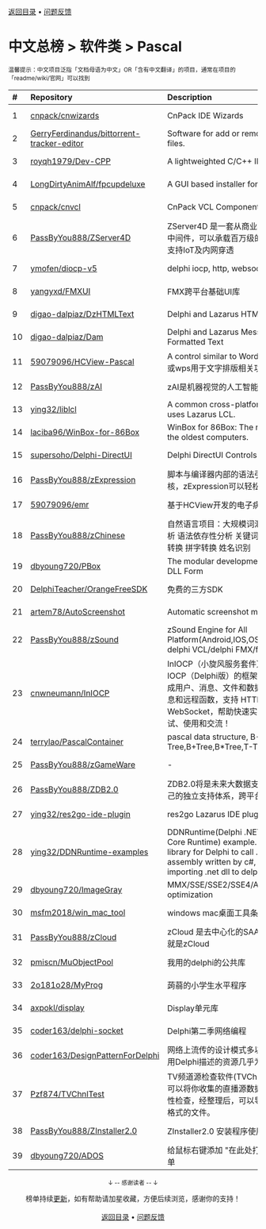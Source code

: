<a href="https://github.com/kon9chunkit/GitHub-Chinese-Top-Charts#github中文排行榜">返回目录</a> • <a href="/content/docs/feedback.md">问题反馈</a>

# 中文总榜 > 软件类 > Pascal
<sub>温馨提示：中文项目泛指「文档母语为中文」OR「含有中文翻译」的项目，通常在项目的「readme/wiki/官网」可以找到</sub>

|#|Repository|Description|Stars|Updated|
|:-|:-|:-|:-|:-|
|1|[cnpack/cnwizards](https://github.com/cnpack/cnwizards)|CnPack IDE Wizards|423|2021-12-13|
|2|[GerryFerdinandus/bittorrent-tracker-editor](https://github.com/GerryFerdinandus/bittorrent-tracker-editor)|Software for add or remove tracker from torrent files.|391|2021-12-03|
|3|[royqh1979/Dev-CPP](https://github.com/royqh1979/Dev-CPP)|A lightweighted C/C++ IDE|294|2021-10-03|
|4|[LongDirtyAnimAlf/fpcupdeluxe](https://github.com/LongDirtyAnimAlf/fpcupdeluxe)|A GUI based installer for FPC and Lazarus|257|2021-12-03|
|5|[cnpack/cnvcl](https://github.com/cnpack/cnvcl)|CnPack VCL Components|231|2021-12-18|
|6|[PassByYou888/ZServer4D](https://github.com/PassByYou888/ZServer4D)|ZServer4D 是一套从商业项目剥离而出的云服务器中间件，可以承载百万级的分布式负载服务，并且支持IoT及内网穿透|226|2021-11-06|
|7|[ymofen/diocp-v5](https://github.com/ymofen/diocp-v5)|delphi iocp, http, websocket, ntrip|203|2021-11-16|
|8|[yangyxd/FMXUI](https://github.com/yangyxd/FMXUI)|FMX跨平台基础UI库|192|2021-12-06|
|9|[digao-dalpiaz/DzHTMLText](https://github.com/digao-dalpiaz/DzHTMLText)|Delphi and Lazarus HTML Label component|85|2021-11-22|
|10|[digao-dalpiaz/Dam](https://github.com/digao-dalpiaz/Dam)|Delphi and Lazarus Message Dialogs with Formatted Text|70|2021-09-19|
|11|[59079096/HCView-Pascal](https://github.com/59079096/HCView-Pascal)|A control similar to Word or WPS(一个类似word或wps用于文字排版相关功能的控件)|65|2021-12-19|
|12|[PassByYou888/zAI](https://github.com/PassByYou888/zAI)|zAI是机器视觉的人工智能方向项目|58|2021-06-21|
|13|[ying32/liblcl](https://github.com/ying32/liblcl)|A common cross-platform GUI library, the core uses Lazarus LCL.|56|2021-10-31|
|14|[laciba96/WinBox-for-86Box](https://github.com/laciba96/WinBox-for-86Box)|WinBox for 86Box: The newest way to manage the oldest computers.|51|2021-12-19|
|15|[supersoho/Delphi-DirectUI](https://github.com/supersoho/Delphi-DirectUI)|Delphi DirectUI Controls|49|2021-08-23|
|16|[PassByYou888/zExpression](https://github.com/PassByYou888/zExpression)|脚本与编译器内部的语法引擎内核，也是一种op内核，zExpression可以轻松实现自己的脚本引擎|37|2021-09-21|
|17|[59079096/emr](https://github.com/59079096/emr)|基于HCView开发的电子病历程序|36|2021-09-12|
|18|[PassByYou888/zChinese](https://github.com/PassByYou888/zChinese)|自然语言项目：大规模词汇数据库 分词器 词性分析 语法依存性分析 关键词分析 简繁转 简港转 拼词转换 拼字转换 姓名识别|35|2021-09-21|
|19|[dbyoung720/PBox](https://github.com/dbyoung720/PBox)|The modular development platform based on DLL Form|34|2021-12-11|
|20|[DelphiTeacher/OrangeFreeSDK](https://github.com/DelphiTeacher/OrangeFreeSDK)|免费的三方SDK|30|2021-12-14|
|21|[artem78/AutoScreenshot](https://github.com/artem78/AutoScreenshot)|Automatic screenshot maker for Windows|30|2021-12-14|
|22|[PassByYou888/zSound](https://github.com/PassByYou888/zSound)|zSound Engine for All Platform(Android,IOS,OSX,Windows),supported delphi VCL/delphi FMX/fpc|26|2021-09-21|
|23|[cnwneumann/InIOCP](https://github.com/cnwneumann/InIOCP)|InIOCP（小旋风服务套件）是一套开源的基于IOCP（Delphi版）的框架组件，自带消息封装，集成用户、消息、文件和数据库管理，支持自定义消息和远程函数，支持 HTTP 基本服务，支持 WebSocket，帮助快速实现网络开发，欢迎各位测试、使用和交流！|25|2021-06-02|
|24|[terrylao/PascalContainer](https://github.com/terrylao/PascalContainer)|pascal data structure, B-Tree,B+Tree,B*Tree,T-Tree,HashMap|20|2021-07-30|
|25|[PassByYou888/zGameWare](https://github.com/PassByYou888/zGameWare)|-|19|2021-09-22|
|26|[PassByYou888/ZDB2.0](https://github.com/PassByYou888/ZDB2.0)|ZDB2.0将是未来大数据支持的内核，ZDB2.0有自己的独立支持体系，跨平台特性，不依赖操作系统|16|2021-10-21|
|27|[ying32/res2go-ide-plugin](https://github.com/ying32/res2go-ide-plugin)|res2go Lazarus IDE plug-in|13|2021-11-13|
|28|[ying32/DDNRuntime-examples](https://github.com/ying32/DDNRuntime-examples)|DDNRuntime(Delphi .NET Framework/.NET Core Runtime) example. DDNRuntime is a library for Delphi to call .net dll. Support the assembly written by c#, vb.net. Support importing .net dll to delphi, can  ...|12|2021-12-10|
|29|[dbyoung720/ImageGray](https://github.com/dbyoung720/ImageGray)|MMX/SSE/SSE2/SSE4/AVX/AVX2/AVX512 optimization|12|2021-12-17|
|30|[msfm2018/win_mac_tool](https://github.com/msfm2018/win_mac_tool)|windows mac桌面工具条|10|2021-06-07|
|31|[PassByYou888/zCloud](https://github.com/PassByYou888/zCloud)|zCloud 是去中心化的SAAS后台框架，SAAS后台就是zCloud|9|2021-11-06|
|32|[pmiscn/MuObjectPool](https://github.com/pmiscn/MuObjectPool)|我用的delphi的公共库|5|2021-11-22|
|33|[2o181o28/MyProg](https://github.com/2o181o28/MyProg)|蒟蒻的小学生水平程序|5|2021-10-17|
|34|[axpokl/display](https://github.com/axpokl/display)|Display单元库|5|2021-12-18|
|35|[coder163/delphi-socket](https://github.com/coder163/delphi-socket)|Delphi第二季网络编程|4|2021-10-26|
|36|[coder163/DesignPatternForDelphi](https://github.com/coder163/DesignPatternForDelphi)|网络上流传的设计模式多以Java、C++语言描述，用Delphi描述的资源几乎为零，特此整理|3|2021-11-21|
|37|[Pzf874/TVChnlTest](https://github.com/Pzf874/TVChnlTest)|TV频道源检查软件(TVChnlTest.exe)这个小工具, 可以将你收集的直播源数据导入，并对其进行有效性检查，经整理后，可以导出为TXT格式或M3U8格式的文件。|3|2021-08-09|
|38|[PassByYou888/ZInstaller2.0](https://github.com/PassByYou888/ZInstaller2.0)|ZInstaller2.0 安装程序使用ZDB2.0架构|3|2021-06-22|
|39|[dbyoung720/ADOS](https://github.com/dbyoung720/ADOS)|给鼠标右键添加 "在此处打开命令窗口(管理员)" 菜单|2|2021-10-28|

<div align="center">
    <p><sub>↓ -- 感谢读者 -- ↓</sub></p>
    榜单持续<a href="/content/docs/milestone.md">更新</a>，如有帮助请加星收藏，方便后续浏览，感谢你的支持！
</div>

<br/>

<div align="center"><a href="https://github.com/kon9chunkit/GitHub-Chinese-Top-Charts#github中文排行榜">返回目录</a> • <a href="/content/docs/feedback.md">问题反馈</a></div>
